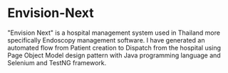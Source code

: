 # Envision-Next
"Envision Next" is a hospital management system used in Thailand more specifically Endoscopy management software. I have generated an automated flow from Patient creation to Dispatch from the hospital using Page Object Model design pattern with Java programming language and Selenium and TestNG framework.
